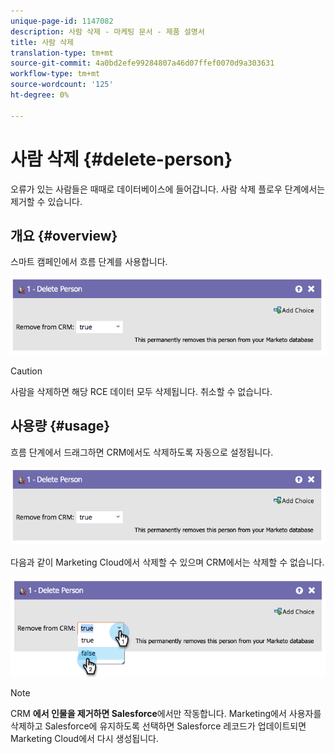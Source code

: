 ```yaml
---
unique-page-id: 1147082
description: 사람 삭제 - 마케팅 문서 - 제품 설명서
title: 사람 삭제
translation-type: tm+mt
source-git-commit: 4a0bd2efe99284807a46d07ffef0070d9a303631
workflow-type: tm+mt
source-wordcount: '125'
ht-degree: 0%

---
```



# 사람 삭제 {#delete-person}

오류가 있는 사람들은 때때로 데이터베이스에 들어갑니다. 사람 삭제 플로우 단계에서는 제거할 수 있습니다.

## 개요 {#overview}

스마트 캠페인에서 흐름 단계를 사용합니다.

![](assets/one-4.png)

>[!CAUTION]
>
>사람을 삭제하면 해당 RCE 데이터 모두 삭제됩니다. 취소할 수 없습니다.

## 사용량 {#usage}

흐름 단계에서 드래그하면 CRM에서도 삭제하도록 자동으로 설정됩니다.

![](assets/two-4.png)

다음과 같이 Marketing Cloud에서 삭제할 수 있으며 CRM에서는 삭제할 수 없습니다.

![](assets/three-3.png)

>[!NOTE]
>
>CRM **에서 인물을 제거하면 Salesforce**&#x200B;에서만 작동합니다. Marketing에서 사용자를 삭제하고 Salesforce에 유지하도록 선택하면 Salesforce 레코드가 업데이트되면 Marketing Cloud에서 다시 생성됩니다.
